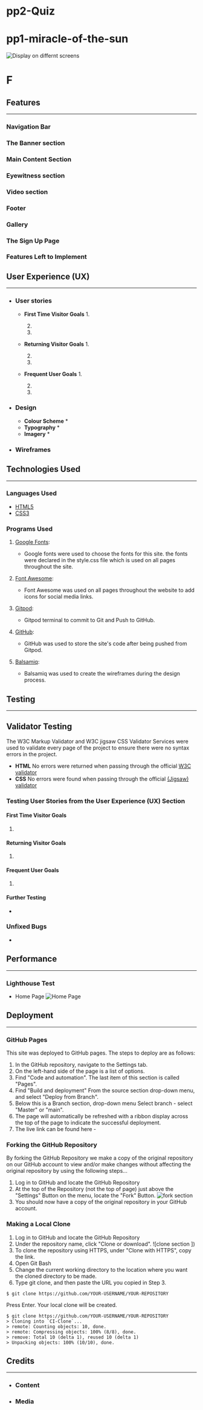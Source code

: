 # pp2-Quiz
# pp1-miracle-of-the-sun

![Display on differnt screens]()

# F


## Features
---
### **Navigation Bar**


### **The Banner section**


### **Main Content Section**



### **Eyewitness section**


### **Video section** 


### **Footer**

### **Gallery**


### **The Sign Up Page**

### **Features Left to Implement**


## User Experience (UX)
---
* ### **User stories**

    * **First Time Visitor Goals**
        1. 

        2. 

        3. 

    * **Returning Visitor Goals**
        1.

        2. 

        3. 
    * **Frequent User Goals**
        1. 

        2. 
        3. 

* ### **Design**
    * **Colour Scheme**
        *  
    * **Typography**
        *
    * **Imagery**
         * 
* ### **Wireframes**
   


   
## Technologies Used
---
### Languages Used
* [HTML5](https://en.wikipedia.org/wiki/HTML5)
* [CSS3](https://en.wikipedia.org/wiki/CSS)

 ### Programs Used

1. [Google Fonts](https://fonts.google.com/):
    * Google fonts were used to choose the fonts for this site. the fonts were declared in the style.css file which is used on all pages throughout the site.

1. [Font Awesome](https://fontawesome.com/):
    * Font Awesome was used on all pages throughout the website to add icons for social media links.

1. [Gitpod](https://www.gitpod.io/):
    * Gitpod terminal to commit to Git and Push to GitHub.

1. [GitHub](https://github.com/):
    * GitHub was used to store the site's code after being pushed from Gitpod.

1. [Balsamiq](https://balsamiq.com/):
    * Balsamiq was used to create the wireframes during the design process.


## Testing
---

## Validator Testing

The W3C Markup Validator and W3C jigsaw CSS Validator Services were used to validate every page of the project to ensure there were no syntax errors in the project.
* **HTML**
No errors were returned when passing through the official [W3C validator]()
* **CSS**
No errors were found when passing through the official [(Jigsaw) validator]()

### Testing User Stories from the User Experience (UX) Section
#### **First Time Visitor Goals**
1. 
 
#### **Returning Visitor Goals**
1. 
#### **Frequent User Goals**
1. 

#### **Further Testing**
* 

### **Unfixed Bugs**
* 
## Performance
---
### **Lighthouse Test**
* Home Page
![Home Page]()

## Deployment
---
### **GitHub Pages**
This site was deployed to GitHub pages. The steps to deploy are as follows:
1. In the GitHub repository, navigate to the Settings tab. 
1. On the left-hand side of the page is a list of options. 
1. Find "Code and automation". The last item of this section is called "Pages".
1. Find "Build and deployment" From the source section drop-down menu, and select "Deploy from Branch". 
1. Below this is a Branch section, drop-down menu Select branch - select "Master" or "main".
1. The page will automatically be refreshed with a ribbon display across the top of the page to indicate the successful deployment.
1. The live link can be found here - 


### **Forking the GitHub Repository**
By forking the GitHub Repository we make a copy of the original repository on our GitHub account to view and/or make changes without affecting the original repository by using the following steps...

1. Log in to GitHub and locate the GitHub Repository
1. At the top of the Repository (not the top of page) just above the "Settings" Button on the menu, locate the "Fork" Button.
![fork section ]()
1. You should now have a copy of the original repository in your GitHub account.
### **Making a Local Clone**
1. Log in to GitHub and locate the GitHub Repository
1. Under the repository name, click "Clone or download".
![clone section ])
1. To clone the repository using HTTPS, under "Clone with HTTPS", copy the link.
1. Open Git Bash
1. Change the current working directory to the location where you want the cloned directory to be made.
1. Type git clone, and then paste the URL you copied in Step 3.
```
$ git clone https://github.com/YOUR-USERNAME/YOUR-REPOSITORY
```
Press Enter. Your local clone will be created.
```
$ git clone https://github.com/YOUR-USERNAME/YOUR-REPOSITORY
> Cloning into `CI-Clone`...
> remote: Counting objects: 10, done.
> remote: Compressing objects: 100% (8/8), done.
> remove: Total 10 (delta 1), reused 10 (delta 1)
> Unpacking objects: 100% (10/10), done.
```

## Credits
---


* ### **Content**
    

* ### **Media**
   
